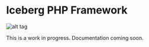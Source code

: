 Iceberg PHP Framework
====

![alt tag](https://raw.github.com/cillosis/iceberg/master/Public/assets/iceberg.png)

This is a work in progress. Documentation coming soon.
